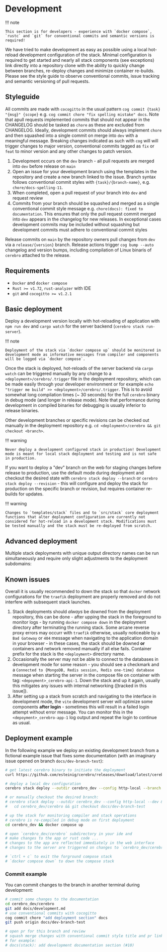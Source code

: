 # Development

!!! note

    This section is for developers - experience with `docker compose`, `rustc` and `git` for conventional commits and semantic versions is required!

We have tried to make development as easy as possible using a local hot-reload development configuration of the stack. Minimal configuration is required to get started and nearly all stack components (see exceptions) link directly into a repository clone with the ability to quickly change between branches, re-deploy changes and minimize container re-builds. Please see the style guide to observe conventional commits, issue tracking and semantic versioning of pull requests. 


## Styleguide

All commits are made with `cocogitto` in the usual pattern `cog commit {task} "{msg}" {scope}` e.g. `cog commit chore "fix spelling mistake" docs`. Note that apull requests implemented commits that should not appear in the CHANGELOG should be tasked as `chore` as these are excluded from CHANGELOG. Ideally, development commits should always implement `chore` and then squashed into a single commit on merge into `dev` with a meaningful message. Breaking changes indicated as such with `cog` will  will trigger changes to major version, conventional commits tagged as `fix` or `feat` to minor version and any other changes to patch version.

1. Development occurs on the `dev` branch - all pull requests are merged into `dev` before release on `main`
2. Open an issue for your development branch using the templates in the repository and create a new branch linked to the issue. Branch syntax follows conventional commit styles with `{task}/{branch-name}`, e.g. `chore/docs-spelling-11`.
3. When completed, open a pull request of your branch into `dev` and request review
4. Commits from your branch should be squashed and merged as a single conventional commit style message e.g. `chore(docs): fixed to documentation`. This ensures that only the pull request commit merged into `dev` appears in the changelog for new releases. In exceptional cases development commits may be included without squashing but development commits must adhere to conventional commit styles

Release commits on `main` by the repository owners pull changes from `dev` via a `release/{version}` branch. Release actions trigger `cog bump --auto` changelog and version bumps, including compilation of Linux binaris of `cerebro` attached to the release. 

## Requirements

* `Docker` and `docker compose`
* `Rust >= v1.72`, `rust-analyzer` with IDE
* `git` and `cocogitto >= v1.2.1` 

## Basic deployment

Deploy a development version locally with hot-reloading of application with `npm run dev` and `cargo watch` for the server backend (`cerebro stack run-server`). 

!!! note

    Deployment of the stack via `docker compose up` should be monitored in development mode as informative messages from compiler and components will be logged via `docker compose`. 

Once the stack is deployed, hot-reloads of the server backend via `cargo watch` can be triggered manually by any change to a `<deployment>/cerebro/.trigger` file in the deployment repository, which can be made easily through
your developer environment or for example `echo "trigger me build" >> <deployment>/cerebro/.trigger`. This is to avoid somewhat long compilation times (~ 30 seconds) for the full `cerebro` binary in debug mode (and longer in release mode). 
Note that performance during development in compiled binaries for debugging is usually inferior to release binaries.

Other development branches or specific revisions can be checked out manually in the deployment repository e.g. `cd <deployment>/cerebro && git checkout <branch>`.

!!! warning

    Never deploy a development configured stack in production! Development mode is meant for local stack deployment and testing and is not safe in production.

If you want to deploy a "dev" branch on the web for staging changes before release to production, use the default mode during deployment  and checkout the desired 
state with `cerebro stack deploy --branch` or `cerebro stack deploy --revision` - this will configure and deploy the stack for production on the specific branch or revision,
but requires container re-builds for updates.

!!! warning

    Changes to `templates/stack` files and to `src/stack` core deployment functions that alter deployment configuration are currently not considered for hot-reload in a development stack. Modifications must be tested manually and the stack must be re-deployed from scratch.

## Advanced deployment

Multiple stack deployments with unique output directory names can be run simultaneously and require only slight adjustments to the deployment subdomains:


## Known issues

Overall it is usually recommended to down the stack so that `docker` network configurations for the `traefik` deployment are properly removed and do not interfere with subsequent stack launches.

1. Stack deployments should *always* be downed from the deployment repository, this can be done - after upping the stack in the foreground to monitor logs - by running `docker compose down` in the deployment directory after terminating the running stack. Some arcane reverse proxy errors may occurr with `traefik` otherwise, usually noticeable by a `Bad Gateway` or `404` message when navigating to the application domain in your browser - in these cases, the stack should be downed **or** containers and network removed manually if all else fails. Container prefix for the stack is the `<deployment>` directory name.
2. Occasionally the server may not be able to connect to the databases in development mode for some reason - you should see a checkmark and a `Connected to {MongoDB, Redis session, Redis one-time} database` message when starting the server in the compose file on container with tag: `<depoyment>_cerebro-api-1`. Down the stack and up it again, usually this mitigates any issues with internal networking ([tracked in this issue]).
3. After setting up a stack from scratch and navigating to the interface in development mode, the `vite` development server will optimize some components **after login** - sometimes this will result in a failed login attempt without error message. You can monitor this in the `<depoyment>_cerebro-app-1` log output and repeat the login to continue as usual.
 

## Deployment example

In the following example we deploy an existing development branch from a fictional example issue that fixes some documentation (with an imaginary issue opened on branch `docs/dev-branch-test`):

```bash
# get latest cerebro binary to initiate the deployment
curl https://github.com/esteinig/cerebro/releases/download/latest/cerebro-latest-Linux_x86_64.tar.xz -o - | tar -xzO > cerebro

# deploy a local dev configuration 
cerebro stack deploy --outdir cerebro_dev --config http-local --branch docs/dev-branch-test --dev

# or manually checkout the desired branch:
# cerebro stack deploy --outdir cerebro_dev --config http-local --dev && \
#   cd cerebro_dev/cerebro && git checkout docs/dev-branch-test

# up the stack for monitoring compiler and stack operations
# cerebro is re-compiled in debug mode on first deployment
cd cerebro_dev && docker compose up

# open `cerebro_dev/cerebro` subdirectory in your ide and
# make changes to the app or rust code ...
# changes to the app are reflected immediately in the web interface
# changes to the server are triggered on changes to `cerebro_dev/cerebro/.trigger`

# `ctrl + c` to exit the forground compose stack
# `docker compose down` to down the compose stack
```

### Commit example

You can commit changes to the branch in another terminal during development:

```bash
# commit some changes to the documentation 
cd cerebro_dev/cerebro
git add docs/development.md
# use conventional commits with cocogitto
cog commit chore "add deployment section" docs
git push origin docs/dev-branch-test

# open pr for this branch and review 
# squash merge changes with conventional commit style title and pr link
# for example:
# docs(stack): add development documentation section (#10)
```